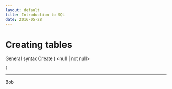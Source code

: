 ```yaml
---
layout: default
title: Introduction to SQL
date: 2016-05-28
---
```

Creating tables
===============

General syntax
    Create <table name> (
        <column name> <data type> <null | not null>

    )
***
Bob
